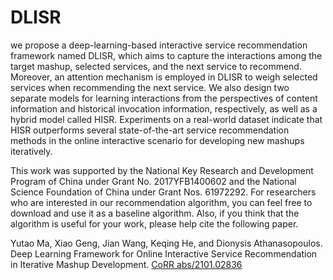 # DLISR
we propose a deep-learning-based interactive service recommendation framework named DLISR, which aims to capture the interactions among the target mashup, selected services, and the next service to recommend. Moreover, an attention mechanism is employed in DLISR to weigh selected services when recommending the next service. We also design two separate models for learning interactions from the perspectives of content information and historical invocation information, respectively, as well as a hybrid model called HISR. Experiments on a real-world dataset indicate that HISR outperforms several state-of-the-art service recommendation methods in the online interactive scenario for developing new mashups iteratively. 

This work was supported by the National Key Research and Development Program of China under Grant No. 2017YFB1400602 and the National Science Foundation of China under Grant Nos. 61972292. For researchers who are interested in our recommendation algorithm, you can feel free to download and use it as a baseline algorithm. Also, if you think that the algorithm is useful for your work, please help cite the following paper.

Yutao Ma, Xiao Geng, Jian Wang, Keqing He, and Dionysis Athanasopoulos. Deep Learning Framework for Online Interactive Service Recommendation in Iterative Mashup Development. [CoRR abs/2101.02836]((https://arxiv.org/abs/2101.02836))
